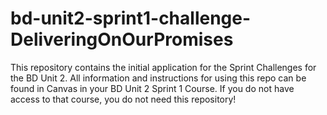 # bd-unit2-sprint1-challenge-DeliveringOnOurPromises

This repository contains the initial application for the Sprint Challenges for the BD Unit 2. All information and instructions for using this repo can be found in Canvas in your BD Unit 2 Sprint 1 Course. If you do not have access to that course, you do not need this repository!
